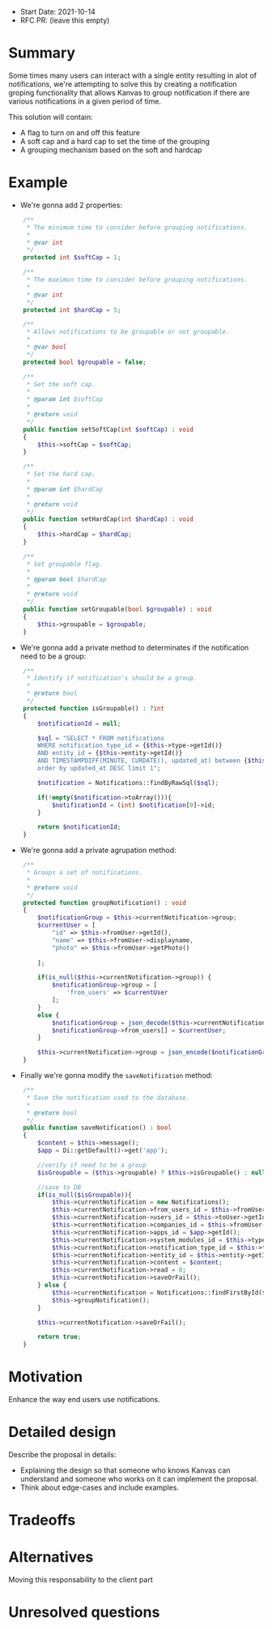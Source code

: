 - Start Date: 2021-10-14
- RFC PR: (leave this empty)

# Summary

Some times many users can interact with a single entity resulting in alot of notifications, we're attempting to solve this by creating a notification groping functionality that allows Kanvas to group notification if there are various notifications in a given period of time.

This solution will contain:
- A flag to turn on and off this feature
- A soft cap and a hard cap to set the time of the grouping
- A grouping mechanism based on the soft and hardcap

# Example

- We're gonna add 2 properties:

```php
    /**
     * The minimum time to consider before grouping notifications.
     *
     * @var int
     */
    protected int $softCap = 1;

    /**
     * The maximun time to consider before grouping notifications.
     *
     * @var int
     */
    protected int $hardCap = 5;

    /**
     * Allows notifications to be groupable or not groupable.
     *
     * @var bool
     */
    protected bool $groupable = false;

    /**
     * Set the soft cap.
     *
     * @param int $softCap
     *
     * @return void
     */
    public function setSoftCap(int $softCap) : void
    {
        $this->softCap = $softCap;
    }

    /**
     * Set the hard cap.
     *
     * @param int $hardCap
     *
     * @return void
     */
    public function setHardCap(int $hardCap) : void
    {
        $this->hardCap = $hardCap;
    }

    /**
     * Set groupable flag.
     *
     * @param bool $hardCap
     *
     * @return void
     */
    public function setGroupable(bool $groupable) : void
    {
        $this->groupable = $groupable;
    }
```

- We're gonna add a private method to determinates if the notification need to be a group:

```php
    /**
     * Identify if notification's should be a group.
     *
     * @return bool
     */
    protected function isGroupable() : ?int
    {
        $notificationId = null;

        $sql = "SELECT * FROM notifications
        WHERE notification_type_id = {$this->type->getId()}
        AND entity_id = {$this->entity->getId()}
        AND TIMESTAMPDIFF(MINUTE, CURDATE(), updated_at) between {$this->softCap} and {$this->hardCap}
        order by updated_at DESC limit 1";

        $notification = Notifications::findByRawSql($sql);

        if(!empty($notification->toArray())){
            $notificationId = (int) $notification[0]->id;
        }

        return $notificationId;
    }
```

- We're gonna add a private agrupation method:

```php
    /**
     * Groups a set of notifications.
     *
     * @return void
     */
    protected function groupNotification() : void
    {
        $notificationGroup = $this->currentNotification->group;
        $currentUser = [
            "id" => $this->fromUser->getId(),
            "name" => $this->fromUser->displayname,
            "photo" => $this->fromUser->getPhoto()
            
        ];

        if(is_null($this->currentNotification->group)) {
            $notificationGroup->group = [
                'from_users' => $currentUser
            ];
        }
        else {
            $notificationGroup = json_decode($this->currentNotification->group);
            $notificationGroup->from_users[] = $currentUser;
        }

        $this->currentNotification->group = json_encode($notificationGroup);
    }
```

- Finally we're gonna modify the `saveNotification` method:

```php
    /**
     * Save the notification used to the database.
     *
     * @return bool
     */
    public function saveNotification() : bool
    {
        $content = $this->message();
        $app = Di::getDefault()->get('app');

        //verify if need to be a group
        $isGroupable = ($this->groupable) ? $this->isGroupable() : null;

        //save to DB
        if(is_null($isGroupable)){
            $this->currentNotification = new Notifications();
            $this->currentNotification->from_users_id = $this->fromUser->getId();
            $this->currentNotification->users_id = $this->toUser->getId();
            $this->currentNotification->companies_id = $this->fromUser->currentCompanyId();
            $this->currentNotification->apps_id = $app->getId();
            $this->currentNotification->system_modules_id = $this->type->system_modules_id;
            $this->currentNotification->notification_type_id = $this->type->getId();
            $this->currentNotification->entity_id = $this->entity->getId();
            $this->currentNotification->content = $content;
            $this->currentNotification->read = 0;
            $this->currentNotification->saveOrFail();
        } else {
            $this->currentNotification = Notifications::findFirstById($isGroupable);
            $this->groupNotification();
        }

        $this->currentNotification->saveOrFail();

        return true;
    }
```



# Motivation

Enhance the way end users use notifications.

# Detailed design

Describe the proposal in details:

- Explaining the design so that someone who knows Kanvas can understand and someone who works on it can implement the proposal. 
- Think about edge-cases and include examples.

# Tradeoffs

# Alternatives

Moving this responsability to the client part

# Unresolved questions